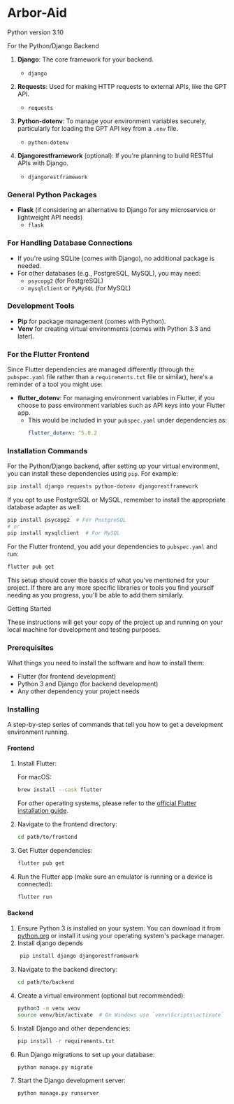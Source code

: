 # Arbor-Aid




Python version 3.10

For the Python/Django Backend

1. **Django**: The core framework for your backend.

   - `django`
2. **Requests**: Used for making HTTP requests to external APIs, like the GPT API.

   - `requests`
3. **Python-dotenv**: To manage your environment variables securely, particularly for loading the GPT API key from a `.env` file.

   - `python-dotenv`
4. **Djangorestframework** (optional): If you're planning to build RESTful APIs with Django.

   - `djangorestframework`

### General Python Packages

- **Flask** (if considering an alternative to Django for any microservice or lightweight API needs)
  - `flask`

### For Handling Database Connections

- If you're using SQLite (comes with Django), no additional package is needed.
- For other databases (e.g., PostgreSQL, MySQL), you may need:
  - `psycopg2` (for PostgreSQL)
  - `mysqlclient` or `PyMySQL` (for MySQL)

### Development Tools

- **Pip** for package management (comes with Python).
- **Venv** for creating virtual environments (comes with Python 3.3 and later).

### For the Flutter Frontend

Since Flutter dependencies are managed differently (through the `pubspec.yaml` file rather than a `requirements.txt` file or similar), here's a reminder of a tool you might use:

- **flutter_dotenv**: For managing environment variables in Flutter, if you choose to pass environment variables such as API keys into your Flutter app.
  - This would be included in your `pubspec.yaml` under dependencies as:
    ```yaml
    flutter_dotenv: ^5.0.2
    ```

### Installation Commands

For the Python/Django backend, after setting up your virtual environment, you can install these dependencies using `pip`. For example:

```bash
pip install django requests python-dotenv djangorestframework
```

If you opt to use PostgreSQL or MySQL, remember to install the appropriate database adapter as well:

```bash
pip install psycopg2  # For PostgreSQL
# or
pip install mysqlclient  # For MySQL
```

For the Flutter frontend, you add your dependencies to `pubspec.yaml` and run:

```bash
flutter pub get
```

This setup should cover the basics of what you've mentioned for your project. If there are any more specific libraries or tools you find yourself needing as you progress, you'll be able to add them similarly.

Getting Started

These instructions will get your copy of the project up and running on your local machine for development and testing purposes.

### Prerequisites

What things you need to install the software and how to install them:

- Flutter (for frontend development)
- Python 3 and Django (for backend development)
- Any other dependency your project needs

### Installing

A step-by-step series of commands that tell you how to get a development environment running.

#### Frontend

1. Install Flutter:

   For macOS:

   ```bash
   brew install --cask flutter
   ```

   For other operating systems, please refer to the [official Flutter installation guide](https://flutter.dev/docs/get-started/install).
2. Navigate to the frontend directory:

   ```bash
   cd path/to/frontend
   ```
3. Get Flutter dependencies:

   ```bash
   flutter pub get
   ```
4. Run the Flutter app (make sure an emulator is running or a device is connected):

   ```bash
   flutter run
   ```

#### Backend

1. Ensure Python 3 is installed on your system. You can download it from [python.org](https://www.python.org/downloads/) or install it using your operating system's package manager.
2. Install django depends

```bash
    pip install django djangorestframework
```

3. Navigate to the backend directory:

   ```bash
   cd path/to/backend
   ```
4. Create a virtual environment (optional but recommended):

   ```bash
   python3 -m venv venv
   source venv/bin/activate  # On Windows use `venv\Scripts\activate`
   ```
5. Install Django and other dependencies:

   ```bash
   pip install -r requirements.txt
   ```
6. Run Django migrations to set up your database:

   ```bash
   python manage.py migrate
   ```
7. Start the Django development server:

   ```bash
   python manage.py runserver
   ```
